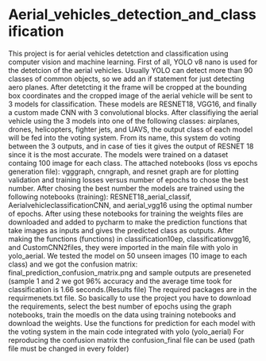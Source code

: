 # Aerial_vehicles_detection_and_classification
This project is for aerial vehicles detetction and classification using computer vision and machine learning. First of all, YOLO v8 nano is used for the detetcion of the aerial vehicles. Usually YOLO can detect more than 90 classes of common objects, so we add an if statement for just detecting aero planes. After detetcting it the frame will be cropped at the bounding box coordinates and the cropped image of the aerial vehicle will be sent to 3 models for classification. These models are RESNET18, VGG16, and finally a custom made CNN with 3 convolutional blocks. After classifiying the aerial vehicle using the 3 models into one of the following classes: airplanes, drones, helicopters, fighter jets, and UAVS, the output class of each model will be fed into the voting system. From its name, this system do voting between the 3 outputs, and in case of ties it gives the output of RESNET 18 since it is the most accurate.
The models were trained on a dataset containg 100 image for each class. The attached notebooks (loss vs epochs generation file): vgggraph, cnngraph, and resnet graph are for plotting validation and training losses versus number of epochs to chose the best number. After chosing the best number the models are trained using the following notebooks (training): RESNET18_aerial_classif, AerialvehicleclassificationCNN, and aerial_vgg16 using the optimal number of epochs. After using these notebooks for training the weights files are downloaded and added to pycharm to make the prediction functions that take images as inputs and gives the predicted class as outputs. After making the functions (functions) in classification10ep, classificationvgg16, and CustomCNN2files, they were imported in the main file with yolo in yolo_aerial.
We tested the model on 50 unseen images (10 image to each class) and we got the confusion matrix: final_prediction_confusion_matrix.png and sample outputs are preseneted (sample 1 and 2 we got 96% accuracy and the average time took for classification is 1.66 seconds.(Results file)
The required packages are in the requirmenets.txt file.
So basically to use the project you have to download the requirements, select the best number of epochs using the graph notebooks, train the moedls on the data using training notebooks and download the weights. Use the functions for prediction for each model with the voting system in the main code integrated with yolo (yolo_aerial)
For reproducing the confusion matrix the confusion_final file can be used (path file must be changed in every folder)
